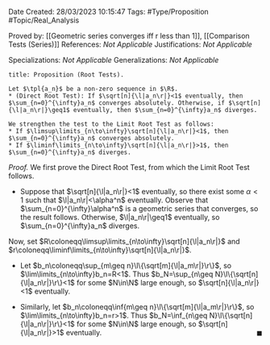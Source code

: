 <div class="topSpace"></div>

Date Created: 28/03/2023 10:15:47
Tags: #Type/Proposition #Topic/Real_Analysis

Proved by: [[Geometric series converges iff r less than 1]], [[Comparison Tests (Series)]]
References: <i>Not Applicable</i>
Justifications: <i>Not Applicable</i>

Specializations: <i>Not Applicable</i>
Generalizations: <i>Not Applicable</i>

``` ad-Proposition
title: Proposition (Root Tests).

Let $\tpl{a_n}$ be a non-zero sequence in $\R$.
* (Direct Root Test): If $\sqrt[n]{\l|a_n\r|}<1$ eventually, then $\sum_{n=0}^{\infty}a_n$ converges absolutely. Otherwise, if $\sqrt[n]{\l|a_n\r|}\geq1$ eventually, then $\sum_{n=0}^{\infty}a_n$ diverges.

We strengthen the test to the Limit Root Test as follows:
* If $\limsup\limits_{n\to\infty}\sqrt[n]{\l|a_n\r|}<1$, then $\sum_{n=0}^{\infty}a_n$ converges absolutely.
* If $\liminf\limits_{n\to\infty}\sqrt[n]{\l|a_n\r|}>1$, then $\sum_{n=0}^{\infty}a_n$ diverges.

```

<i>Proof.</i> We first prove the Direct Root Test, from which the Limit Root Test follows.
* Suppose that $\sqrt[n]{\l|a_n\r|}<1$ eventually, so there exist some $\alpha<1$ such that $\l|a_n\r|<\alpha^n$ eventually. Observe that $\sum_{n=0}^{\infty}\alpha^n$ is a geometric series that converges, so the result follows. Otherwise, $\l|a_n\r|\geq1$ eventually, so $\sum_{n=0}^{\infty}a_n$ diverges.

Now, set $R\coloneqq\limsup\limits_{n\to\infty}\sqrt[n]{\l|a_n\r|}$ and $r\coloneqq\liminf\limits_{n\to\infty}\sqrt[n]{\l|a_n\r|}$.
* Let $b_n\coloneqq\sup_{m\geq n}\l\{\sqrt[m]{\l|a_m\r|}\r\}$, so $\lim\limits_{n\to\infty}b_n=R<1$. Thus $b_N=\sup_{n\geq N}\l\{\sqrt[n]{\l|a_n\r|}\r\}<1$ for some $N\in\N$ large enough, so $\sqrt[n]{\l|a_n\r|}<1$ eventually.

* Similarly, let $b_n\coloneqq\inf{m\geq n}\l\{\sqrt[m]{\l|a_m\r|}\r\}$, so $\lim\limits_{n\to\infty}b_n=r>1$. Thus $b_N=\inf_{n\geq N}\l\{\sqrt[n]{\l|a_n\r|}\r\}<1$ for some $N\in\N$ large enough, so $\sqrt[n]{\l|a_n\r|}>1$ eventually.<span style="float:right;">$\blacksquare$</span>
